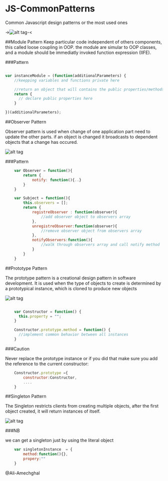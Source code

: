 # JS-CommonPatterns
Common Javascript design patterns or the most used ones


->![alt tag](http://tattoocollection.in/wp-content/uploads/Wonderful-Tribal-Tattoo-On-Biceps-For-Men-9.gif)-<

##Module Pattern
Keep particular code independent of others components, this called loose coupling in OOP.
the module are simular to OOP classes, and a module should be immediatly invoked function expression (IIFE).

###Pattern
```javascript

var instanceModule = (function(additionalParameters) {
    //keepping variables and functions private here

    //return an object that will contains the public properties/methods
    return {
      // declare public properties here
    }

})(additionalParameters);
```
##Observer Pattern

Observer pattern is used when change of one application part need to update the other parts.
if an object is changed it broadcasts to dependent objects that a change has occured.

![alt tag](https://upload.wikimedia.org/wikipedia/commons/thumb/8/8d/Observer.svg/1000px-Observer.svg.png)

###Pattern

```javascript
	var Observer = function(){
		return {
			notify: function(){..}
		}
	}

	var Subject = function(){
		this.observers = [];
		return {
			registreObserver : function(observer){
				//add observer object to observers array
			},
			unregistreObserver:function(observer){
				//remove observer object from observers array
			},
			notifyObservers:function(){
				//walk through observers array and call notify method
			}
		}
	}
```
##Prototype Pattern

The prototype pattern is a creational design pattern in software development. It is used when the type of objects to create is determined by a prototypical instance, which is cloned to produce new objects

![alt tag](https://upload.wikimedia.org/wikipedia/commons/1/14/Prototype_UML.svg)

```javascript

	var Constructor = function() {
	  this.property = "";
	}

	Constructor.prototype.method = function() {
	  //implement common behavior between all instances
	}
```

###Caution

Never replace the prototype instance or if you did that make sure you add the reference to the current constructor: 

```javascript
	Constructor.prototype ={
		constructor:Constructor,
		....
	}
```
##Singleton Pattern

The Singleton restricts clients from creating multiple objects, after the first object created, it will return instances of itself.


![alt tag](https://upload.wikimedia.org/wikipedia/commons/d/dc/Singleton_pattern_uml.png)

###NB

we can get a singleton just by using the literal object 

```javascript
	var singletonInstance  = {
		method:function(){},
		propery:""
	}
```

@Ali-Amechghal
